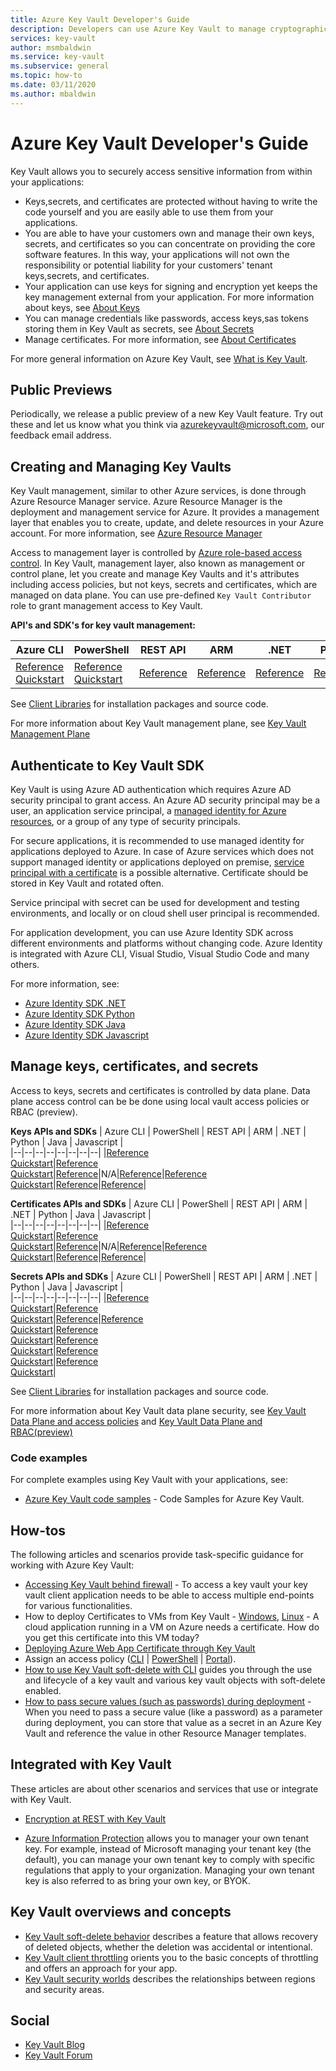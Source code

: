 ```yaml
---
title: Azure Key Vault Developer's Guide
description: Developers can use Azure Key Vault to manage cryptographic keys within the Microsoft Azure environment.
services: key-vault
author: msmbaldwin
ms.service: key-vault
ms.subservice: general
ms.topic: how-to
ms.date: 03/11/2020
ms.author: mbaldwin
---
```

# Azure Key Vault Developer's Guide

Key Vault allows you to securely access sensitive information from within your applications:

- Keys,secrets, and certificates are protected without having to write the code yourself and you are easily able to use them from your applications.
- You are able to have your customers own and manage their own keys, secrets, and certificates so you can concentrate on providing the core software features. In this way, your applications will not own the responsibility or potential liability for your customers' tenant keys,secrets, and certificates.
- Your application can use keys for signing and encryption yet keeps the key management external from your application. For more information about keys, see [About Keys](../keys/about-keys)
- You can manage credentials like passwords, access keys,sas tokens storing them in Key Vault as secrets, see [About Secrets](../keys/about-secrets)
- Manage certificates. For more information, see [About Certificates](../certificates/about-certificates.md)

For more general information on Azure Key Vault, see [What is Key Vault](overview.md).

## Public Previews

Periodically, we release a public preview of a new Key Vault feature. Try out these and let us know what you think via azurekeyvault@microsoft.com, our feedback email address.

## Creating and Managing Key Vaults

Key Vault management, similar to other Azure services, is done through Azure Resource Manager service. Azure Resource Manager is the deployment and management service for Azure. It provides a management layer that enables you to create, update, and delete resources in your Azure account. For more information, see [Azure Resource Manager](https://docs.microsoft.com/azure/azure-resource-manager/management/overview)

Access to management layer is controlled by [Azure role-based access control](https://docs.microsoft.com/azure/role-based-access-control/overview). In Key Vault, management layer, also known as management or control plane, let you create and manage Key Vaults and it's attributes including access policies, but not keys, secrets and certificates, which are managed on data plane. You can use pre-defined `Key Vault Contributor` role to grant management access to Key Vault.     

**API's and SDK's for key vault management:**

| Azure CLI | PowerShell | REST API | ARM | .NET | Python | Java | Javascript |  
|--|--|--|--|--|--|--|--|
|[Reference](/cli/azure/keyvault)<br>[Quickstart](quick-create-cli.md)|[Reference](/powershell/module/az.keyvault)<br>[Quickstart](quick-create-powershell.md)|[Reference](/rest/api/keyvault/)|[Reference](/azure/templates/microsoft.keyvault/vaults)|[Reference](/dotnet/api/microsoft.azure.management.keyvault)|[Reference](/python/api/azure-mgmt-keyvault/azure.mgmt.keyvault)|[Reference](/java/api/com.microsoft.azure.management.keyvault)|[Reference](/javascript/api/@azure/arm-keyvault)|

See [Client Libraries](client-libraries) for installation packages and source code.

For more information about Key Vault management plane, see [Key Vault Management Plane](https://docs.microsoft.com/azure/key-vault/general/secure-your-key-vault#management-plane-and-azure-rbac)

## Authenticate to Key Vault SDK

Key Vault is using Azure AD authentication which requires Azure AD security principal to grant access. An Azure AD security principal may be a user, an application service principal, a [managed identity for Azure resources](../../active-directory/managed-identities-azure-resources/overview.md), or a group of any type of security principals.

For secure applications, it is recommended to use managed identity for applications deployed to Azure. In case of Azure services which does not support managed identity or applications deployed on premise, [service principal with a certificate](https://docs.microsoft.com/azure/active-directory/develop/howto-create-service-principal-portal) is a possible alternative. Certificate should be stored in Key Vault and rotated often. 

Service principal with secret can be used for development and testing environments, and locally or on cloud shell user principal is recommended.

For application development, you can use Azure Identity SDK across different environments and platforms without changing code. Azure Identity is integrated with Azure CLI, Visual Studio, Visual Studio Code and many others. 

For more information, see: 

 - [Azure Identity SDK .NET](https://docs.microsoft.com/dotnet/api/overview/azure/identity-readme)
 - [Azure Identity SDK Python](https://docs.microsoft.com/python/api/overview/azure/identity-readme)
 - [Azure Identity SDK Java](https://docs.microsoft.com/java/api/overview/azure/identity-readme)
 - [Azure Identity SDK Javascript](https://docs.microsoft.com/en-us/javascript/api/overview/azure/identity-readme)

## Manage keys, certificates, and secrets

Access to keys, secrets and certificates is controlled by data plane. Data plane access control can be be done using local vault access policies or RBAC (preview).

**Keys APIs and SDKs**
| Azure CLI | PowerShell | REST API | ARM | .NET | Python | Java | Javascript |  
|--|--|--|--|--|--|--|--|
|[Reference](/cli/azure/keyvault/key)<br>[Quickstart](../keys/quick-create-cli.md)|[Reference](/powershell/module/az.keyvault/)<br>[Quickstart](../keys/quick-create-powershell.md)|[Reference](/rest/api/keyvault/#key-operations)|N/A|[Reference](/dotnet/api/azure.security.keyvault.keys)|[Reference](/python/api/azure-mgmt-keyvault/azure.mgmt.keyvault)<br>[Quickstart](../keys/quick-create-python.md)|[Reference](https://azuresdkdocs.blob.core.windows.net/$web/java/azure-security-keyvault-keys/4.2.0/index.html)|[Reference](/javascript/api/@azure/keyvault-keys/)|

**Certificates APIs and SDKs**
| Azure CLI | PowerShell | REST API | ARM | .NET | Python | Java | Javascript |  
|--|--|--|--|--|--|--|--|
|[Reference](/cli/azure/keyvault/certificate)<br>[Quickstart](../certificates/quick-create-cli.md)|[Reference](/powershell/module/az.keyvault)<br>[Quickstart](../certificates/quick-create-powershell.md)|[Reference](/rest/api/keyvault/#certificate-operations)|N/A|[Reference](/dotnet/api/azure.security.keyvault.certificates)|[Reference](/python/api/overview/azure/keyvault-certificates-readme)<br>[Quickstart](../certificates/quick-create-python.md)|[Reference](https://azuresdkdocs.blob.core.windows.net/$web/java/azure-security-keyvault-certificates/4.1.0/index.html)|[Reference](/javascript/api/@azure/keyvault-certificates/)|

**Secrets APIs and SDKs**
| Azure CLI | PowerShell | REST API | ARM | .NET | Python | Java | Javascript |  
|--|--|--|--|--|--|--|--|
|[Reference](/cli/azure/keyvault/secret)<br>[Quickstart](../secrets/quick-create-cli.md)|[Reference](/powershell/module/az.keyvault/)<br>[Quickstart](../secrets/quick-create-powershell.md)|[Reference](/rest/api/keyvault/#secret-operations)|[Reference](/azure/templates/microsoft.keyvault/vaults/secrets)<br>[Quickstart](../secrets/quick-create-template.md)|[Reference](/dotnet/api/azure.security.keyvault.secrets)<br>[Quickstart](../secrets/quick-create-net.md)|[Reference](/python/api/overview/azure/keyvault-secrets-readme)<br>[Quickstart](../secrets/quick-create-python.md)|[Reference](https://azuresdkdocs.blob.core.windows.net/$web/java/azure-security-keyvault-secrets/4.2.0/index.html)<br>[Quickstart](../secrets/quick-create-java.md)|[Reference](/javascript/api/@azure/keyvault-secrets/)<br>[Quickstart](../secrets/quick-create-node.md)|

See [Client Libraries](client-libraries.md) for installation packages and source code.

For more information about Key Vault data plane security, see [Key Vault Data Plane and access policies](https://docs.microsoft.com/azure/key-vault/general/secure-your-key-vault#data-plane-and-access-policies) and [Key Vault Data Plane and RBAC(preview)](https://docs.microsoft.com/en-us/azure/key-vault/general/secure-your-key-vault#data-plane-and-azure-rbac-preview)

### Code examples

For complete examples using Key Vault with your applications, see:

- [Azure Key Vault code samples](https://azure.microsoft.com/resources/samples/?service=key-vault) - Code Samples for Azure Key Vault. 

## How-tos

The following articles and scenarios provide task-specific guidance for working with Azure Key Vault:

- [Accessing Key Vault behind firewall](access-behind-firewall.md) - To access a key vault your key vault client application needs to be able to access multiple end-points for various functionalities.
- How to deploy Certificates to VMs from Key Vault - [Windows](https://docs.microsoft.com/azure/virtual-machines/extensions/key-vault-windows), [Linux](https://docs.microsoft.com/azure/virtual-machines/extensions/key-vault-linux) - A cloud application running in a VM on Azure needs a certificate. How do you get this certificate into this VM today?
- [Deploying Azure Web App Certificate through Key Vault](https://docs.microsoft.com/azure/app-service/configure-ssl-certificate#import-a-certificate-from-key-vault)
- Assign an access policy ([CLI](assign-access-policy-cli.md) | [PowerShell](assign-access-policy-powershell.md) | [Portal](assign-access-policy-portal.md)). 
- [How to use Key Vault soft-delete with CLI](soft-delete-cli.md) guides you through the use and lifecycle of a key vault and various key vault objects with soft-delete enabled.
- [How to pass secure values (such as passwords) during deployment](../../azure-resource-manager/templates/key-vault-parameter.md) - When you need to pass a secure value (like a password) as a parameter during deployment, you can store that value as a secret in an Azure Key Vault and reference the value in other Resource Manager templates.

## Integrated with Key Vault

These articles are about other scenarios and services that use or integrate with Key Vault.

- [Encryption at REST with Key Vault](https://docs.microsoft.com/azure/security/fundamentals/encryption-atrest)

- [Azure Information Protection](/azure/information-protection/plan-implement-tenant-key) allows you to manager your own tenant key. For example, instead of Microsoft managing your tenant key (the default), you can manage your own tenant key to comply with specific regulations that apply to your organization. Managing your own tenant key is also referred to as bring your own key, or BYOK.

## Key Vault overviews and concepts

- [Key Vault soft-delete behavior](soft-delete-overview.md) describes a feature that allows recovery of deleted objects, whether the deletion was accidental or intentional.
- [Key Vault client throttling](overview-throttling.md) orients you to the basic concepts of throttling and offers an approach for your app.
- [Key Vault security worlds](overview-security-worlds.md) describes the relationships between regions and security areas.

## Social

- [Key Vault Blog](https://aka.ms/kvblog)
- [Key Vault Forum](https://aka.ms/kvforum)
